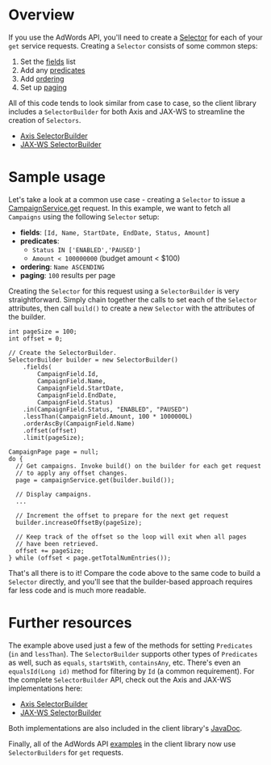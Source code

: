 # Overview
If you use the AdWords API, you'll need to create a [Selector](https://developers.google.com/adwords/api/docs/reference/latest/CampaignService.Selector) for each of your `get` service requests. Creating a `Selector` consists of some common steps:

1. Set the [fields](https://developers.google.com/adwords/api/docs/reference/latest/CampaignService.Selector#fields) list
1. Add any [predicates](https://developers.google.com/adwords/api/docs/reference/latest/CampaignService.Selector#predicates)
1. Add [ordering](https://developers.google.com/adwords/api/docs/reference/latest/CampaignService.Selector#ordering)
1. Set up [paging](https://developers.google.com/adwords/api/docs/reference/latest/CampaignService.Selector#paging)

All of this code tends to look similar from case to case, so the client library includes a `SelectorBuilder` for both Axis and JAX-WS to streamline the creation of `Selectors`.

* [Axis SelectorBuilder](https://github.com/googleads/googleads-java-lib/blob/master/modules/adwords_axis/src/main/java/com/google/api/ads/adwords/axis/utils/v201809/SelectorBuilder.java)
* [JAX-WS SelectorBuilder](https://github.com/googleads/googleads-java-lib/blob/master/modules/adwords_appengine/src/main/java/com/google/api/ads/adwords/jaxws/utils/v201809/SelectorBuilder.java)

# Sample usage
Let's take a look at a common use case - creating a `Selector` to issue a [CampaignService.get](https://developers.google.com/adwords/api/docs/reference/latest/CampaignService#get) request. In this example, we want to fetch all `Campaigns` using the following `Selector` setup:

* **fields**: `[Id, Name, StartDate, EndDate, Status, Amount]`
* **predicates**:
   * `Status IN ['ENABLED','PAUSED']`
   * `Amount < 100000000` (budget amount < $100)
* **ordering**: `Name ASCENDING`
* **paging**: `100` results per page

Creating the `Selector` for this request using a `SelectorBuilder` is very straightforward. Simply chain together the calls to set each of the `Selector` attributes, then call `build()` to create a new `Selector` with the attributes of the builder.

    int pageSize = 100;
    int offset = 0;

    // Create the SelectorBuilder.
    SelectorBuilder builder = new SelectorBuilder()
        .fields(
            CampaignField.Id,
            CampaignField.Name,
            CampaignField.StartDate,
            CampaignField.EndDate,
            CampaignField.Status)
        .in(CampaignField.Status, "ENABLED", "PAUSED")
        .lessThan(CampaignField.Amount, 100 * 1000000L)
        .orderAscBy(CampaignField.Name)
        .offset(offset)
        .limit(pageSize);

    CampaignPage page = null;
    do {
      // Get campaigns. Invoke build() on the builder for each get request
      // to apply any offset changes.
      page = campaignService.get(builder.build());

      // Display campaigns.
      ...

      // Increment the offset to prepare for the next get request
      builder.increaseOffsetBy(pageSize);

      // Keep track of the offset so the loop will exit when all pages
      // have been retrieved.
      offset += pageSize;
    } while (offset < page.getTotalNumEntries());

That's all there is to it! Compare the code above to the same code to build a `Selector` directly, and you'll see that the builder-based approach requires far less code and is much more readable.

# Further resources
The example above used just a few of the methods for setting `Predicates` (`in` and `lessThan`). The `SelectorBuilder` supports other types of `Predicates` as well, such as `equals`, `startsWith`, `containsAny`, etc. There's even an `equalsId(Long id)` method for filtering by `Id` (a common requirement). For the complete `SelectorBuilder` API, check out the Axis and JAX-WS implementations here:

* [Axis SelectorBuilder](https://github.com/googleads/googleads-java-lib/blob/master/modules/adwords_axis/src/main/java/com/google/api/ads/adwords/axis/utils/v201809/SelectorBuilder.java)
* [JAX-WS SelectorBuilder](https://github.com/googleads/googleads-java-lib/blob/master/modules/adwords_appengine/src/main/java/com/google/api/ads/adwords/jaxws/utils/v201809/SelectorBuilder.java)

Both implementations are also included in the client library's [JavaDoc](http://googleads.github.io/googleads-java-lib).

Finally, all of the AdWords API [examples](https://github.com/googleads/googleads-java-lib/tree/master/examples/adwords_axis/src/main/java/adwords/axis) in the client library now use `SelectorBuilders` for `get` requests.
